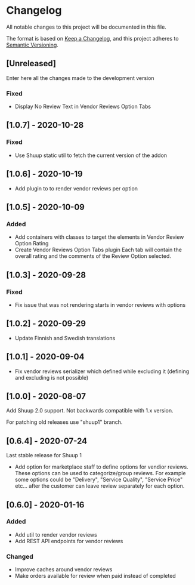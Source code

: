 # Changelog
All notable changes to this project will be documented in this file.

The format is based on [Keep a Changelog](https://keepachangelog.com/en/1.0.0/),
and this project adheres to [Semantic Versioning](https://semver.org/spec/v2.0.0.html).

## [Unreleased]

Enter here all the changes made to the development version

### Fixed

- Display No Review Text in Vendor Reviews Option Tabs


## [1.0.7] - 2020-10-28

### Fixed

- Use Shuup static util to fetch the current version of the addon


## [1.0.6] - 2020-10-19

- Add plugin to to render vendor reviews per option


## [1.0.5] - 2020-10-09

### Added

- Add containers with classes to target the elements in Vendor Review Option Rating
- Create Vendor Reviews Option Tabs plugin
  Each tab will contain the overall rating and the comments of the Review Option selected.


## [1.0.3] - 2020-09-28

### Fixed

- Fix issue that was not rendering starts in vendor reviews with options


## [1.0.2] - 2020-09-29

- Update Finnish and Swedish translations


## [1.0.1] - 2020-09-04

- Fix vendor reviews serializer which defined while excluding it
  (defining and excluding is not possible)


## [1.0.0] - 2020-08-07

Add Shuup 2.0 support. Not backwards compatible with 1.x version.

For patching old releases use "shuup1" branch.

## [0.6.4] - 2020-07-24

Last stable release for Shuup 1

- Add option for marketplace staff to define options for vendior reviews.
  These options can be used to categorize/group reviews. For example some
  options could be "Delivery", "Service Quality", "Service Price" etc... after
  the customer can leave review separately for each option.

## [0.6.0] - 2020-01-16

### Added

- Add util to render vendor reviews
- Add REST API endpoints for vendor reviews

### Changed

- Improve caches around vendor reviews
- Make orders available for review when paid instead of completed
